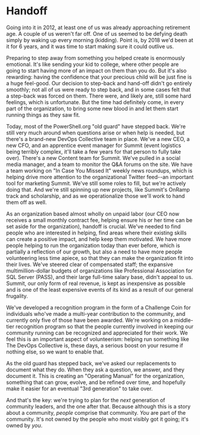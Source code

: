 # Handoff
Going into it in 2012, at least one of us was already approaching retirement age. A couple of us weren't far off. One of us seemed to be defying death simply by waking up every morning (kidding). Point is, by 2018 we'd been at it for 6 years, and it was time to start making sure it could outlive us.

Preparing to step away from something you helped create is enormously emotional. It's like sending your kid to college, where other people are going to start having more of an impact on them than you do. But it's also rewarding: having the confidence that your precious child will be just fine is a huge feel-good. Our decision to step-back and hand-off didn't go entirely smoothly; not all of us were ready to step back, and in some cases felt that a step-back was forced on them. There were, and likely are, still some hard feelings, which is unfortunate. But the time had definitely come, in every part of the organization, to bring some new blood in and let them start running things as they saw fit.

Today, most of the PowerShell.org "old guard" have stepped back. We're still very much around when questions arise or when help is needed, but there's a brand-new DevOps Collective team in place. We've a new CEO, a new CFO, and an apprentice event manager for Summit (event logistics being terribly complex, it'll take a few years for that person to fully take over). There's a new Content team for Summit. We've pulled in a social media manager, and a team to monitor the Q&A forums on the site. We have a team working on "In Case You Missed It" weekly news roundups, which is helping drive more attention to the organizational Twitter feed--an important tool for marketing Summit. We've still some roles to fill, but we're actively doing that. And we're still spinning up new projects, like Summit's OnRamp track and scholarship, and as we operationalize those we'll work to hand them off as well.

As an organization based almost wholly on unpaid labor (our CEO now receives a small monthly contract fee, helping ensure his or her time can be set aside for the organization), handoff is crucial. We've needed to find people who are interested in helping, find areas where their existing skills can create a positive impact, and help keep them motivated. We have more people helping to run the organization today than ever before, which is partially a reflection of our growth, but also a need to have more people volunteering less time apiece, so that they can make the organization fit into their lives. We've steered clear of compensated staff; the expansive multimillion-dollar budgets of organizations like Professional Association for SQL Server (PASS), and their large full-time salary base, didn't appeal to us. Summit, our only form of real revenue, is kept as inexpensive as possible and is one of the least expensive events of its kind as a result of our general frugality.

We've developed a recognition program in the form of a Challenge Coin for individuals who've made a multi-year contribution to the community, and currently only five of those have been awarded. We're working on a middle-tier recognition program so that the people currently involved in keeping our community running can be recognized and appreciated for their work. We feel this is an important aspect of volunteerism: helping run something like The DevOps Collective is, these days, a serious boost on your resume if nothing else, so we want to enable that.

As the old guard has stepped back, we've asked our replacements to document what they do. When they ask a question, we answer, and they document it. This is creating an "Operating Manual" for the organization, something that can grow, evolve, and be refined over time, and hopefully make it easier for an eventual "3rd generation" to take over.

And that's the key: we're trying to plan for the _next_ generation of community leaders, and the one after that. Because although this is a story about a community, _people_ comprise that community. _You_ are part of the community. It's not owned by the people who most visibly got it going; it's owned by _you_. 